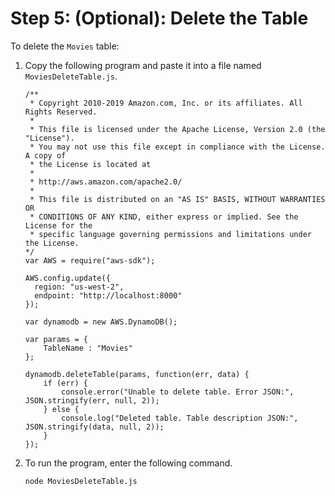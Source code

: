 # Step 5: \(Optional\): Delete the Table<a name="GettingStarted.NodeJs.05"></a>

 To delete the `Movies` table: 

1. Copy the following program and paste it into a file named `MoviesDeleteTable.js`\.

   ```
   /**
    * Copyright 2010-2019 Amazon.com, Inc. or its affiliates. All Rights Reserved.
    *
    * This file is licensed under the Apache License, Version 2.0 (the "License").
    * You may not use this file except in compliance with the License. A copy of
    * the License is located at
    *
    * http://aws.amazon.com/apache2.0/
    *
    * This file is distributed on an "AS IS" BASIS, WITHOUT WARRANTIES OR
    * CONDITIONS OF ANY KIND, either express or implied. See the License for the
    * specific language governing permissions and limitations under the License.
   */
   var AWS = require("aws-sdk");
   
   AWS.config.update({
     region: "us-west-2",
     endpoint: "http://localhost:8000"
   });
   
   var dynamodb = new AWS.DynamoDB();
   
   var params = {
       TableName : "Movies"
   };
   
   dynamodb.deleteTable(params, function(err, data) {
       if (err) {
           console.error("Unable to delete table. Error JSON:", JSON.stringify(err, null, 2));
       } else {
           console.log("Deleted table. Table description JSON:", JSON.stringify(data, null, 2));
       }
   });
   ```

1. To run the program, enter the following command\.

   `node MoviesDeleteTable.js`